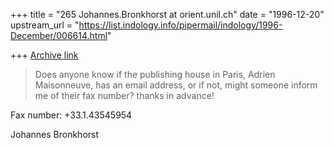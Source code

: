 +++
title = "265 Johannes.Bronkhorst at orient.unil.ch"
date = "1996-12-20"
upstream_url = "https://list.indology.info/pipermail/indology/1996-December/006614.html"

+++
[Archive link](https://list.indology.info/pipermail/indology/1996-December/006614.html)

>Does anyone know if the publishing house in Paris, Adrien Maisonneuve, has an
>email address, or if not, might someone inform me of their fax number?
>thanks in advance!
>
Fax number: +33.1.43545954

Johannes Bronkhorst






